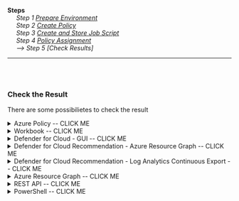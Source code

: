 **Steps** <br /> 
&nbsp;&nbsp;&nbsp;&nbsp;  _Step 1 [Prepare Environment](./Prepare.md)_ <br />
&nbsp;&nbsp;&nbsp;&nbsp;  _Step 2 [Create Policy](./CreatePolicy.md)_ <br />
&nbsp;&nbsp;&nbsp;&nbsp;  _Step 3 [Create and Store Job Script](./CreateJobScript.md)_ <br />
&nbsp;&nbsp;&nbsp;&nbsp;  _Step 4 [Policy Assignment](./PolicyAssignment.md)_ <br />
&nbsp;&nbsp;&nbsp;&nbsp;  _--> Step 5 [Check Results]_ <br />

***

<br />  <br />

### Check the Result <br />
There are some possibilietes to check the result
<br />

<details><summary>Azure Policy -- CLICK ME</summary>
  <p>

  Navigate to Azure Policy <br />

  ![](../pics/policycompliance.png)
  <br /><br />

  ***

  ![](../pics/policycompliancepolicies.png)
  <br /><br />

  ***

  ![](../pics/policyrescompliance.png)
  <br /><br />

  ***

  ![](../pics/policyrescomplianceoverview.png)
  <br />

  This screenshot show that the JobScript cannot be downloaded, in this case due to an expired token  <br />  

  ***

  ![](../pics/policyrescomplianceoverview2.png)
  <br />

  </p>
</details>

<details><summary>Workbook -- CLICK ME</summary>
  <p>
    
  I created a Azure Workbook visualizing Guest policies results and much more from data stored in ARG. <br />
  Focus is on Azure and Arc connected machines <br /><br />
  _Download the code from MDC GitHub and import it in your Azure environment_ <br />
  _https://github.com/Azure/Microsoft-Defender-for-Cloud/tree/main/Workbooks/GuestConfiguration%20Result_ <br />

  ![](../pics/Workbook5.png)
  
  ***
    
  ![](../pics/Workbook1.png)
  <br /><br />

  ***

  ![](../pics/Workbook2.png)
  <br /><br />

  ***

  ![](../pics/Workbook3.png)
  <br /><br />

  ***

  ![](../pics/Workbook4.png)
  <br /><br />
 
  </p>
</details>

<details><summary>Defender for Cloud - GUI -- CLICK ME</summary>
  <p>

  ![](../pics/MDC01.png)
  
  ***

  ![](../pics/MDC02.png)

  ***

  ![](../pics/MDC03.png)

  ***

  ![](../pics/MDC04.png)
  
  

  </p>
</details>

<details><summary>Defender for Cloud Recommendation - Azure Resource Graph -- CLICK ME</summary>
  <p>

  ![](../pics/RecARG1.png)

  ***

  ![](../pics/RecARG2.png)

  </p>
</details>

<details><summary>Defender for Cloud Recommendation - Log Analytics Continuous Export -- CLICK ME</summary>
  <p>
    
  You can export recommendation including timestamp of a state change to a Log Analytics workspace or Event Hub. <br /><br />
  _Continuously export Microsoft Defender for Cloud data_ <br />
  _https://learn.microsoft.com/en-us/azure/defender-for-cloud/continuous-export_ <br />

   ![](../pics/RecLAW.png)

  </p>
</details>

<details><summary>Azure Resource Graph -- CLICK ME</summary>
  <p>
  
  Navigate to Azure Resource Graph Explorer <br />
  
  ![](../pics/ARG.png)
  
  ***
    
  ![](../pics/ARGdetails.png)
  <br /><br />

  </p>
</details>

<details><summary>REST API -- CLICK ME</summary>
  <p>
    
  _Azure Policy Guest Configuration REST API Reference_ <br />
  _https://learn.microsoft.com/en-us/rest/api/guestconfiguration/_ <br /><br />

  _Microsoft Defender for Cloud_ <br />
  _https://learn.microsoft.com/en-us/rest/api/defenderforcloud/_ <br /><br />

   ![](../pics/REST01.png)

  ***

  ![](../pics/REST02.png)
    
  </p>
</details>


<details><summary>PowerShell -- CLICK ME</summary>
  <p>
    
  _PowerShell Az.Resources | Policy_ <br />
  _https://learn.microsoft.com/en-us/powershell/module/az.resources/?view=azps-9.4.0#policy_ <br /><br />

  _PowerShell Az.PolicyInsights | Policy Insights_ <br />
  _https://learn.microsoft.com/en-us/powershell/module/az.policyinsights/?view=azps-9.4.0#policy-insights_ <br /><br />
    
  _PowerShell Az.Security | Security_ <br />
  _https://learn.microsoft.com/en-us/powershell/module/az.security/?view=azps-9.4.0#security_ <br /><br />

   ![](../pics/powershell-azpolicy.png)

  ***

  ![](../pics/powershell-azpolicyresult.png)
    
  </p>
</details>


